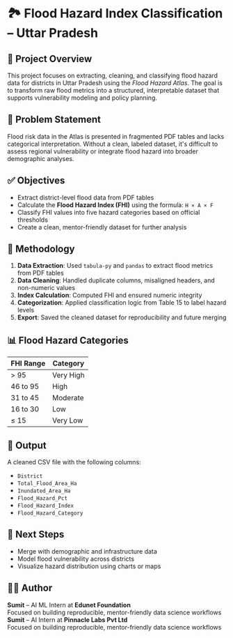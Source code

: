 # 🏞️ Flood Hazard Index Classification – Uttar Pradesh

## 📌 Project Overview

This project focuses on extracting, cleaning, and classifying flood hazard data for districts in Uttar Pradesh using the *Flood Hazard Atlas*. The goal is to transform raw flood metrics into a structured, interpretable dataset that supports vulnerability modeling and policy planning.

## 🎯 Problem Statement

Flood risk data in the Atlas is presented in fragmented PDF tables and lacks categorical interpretation. Without a clean, labeled dataset, it's difficult to assess regional vulnerability or integrate flood hazard into broader demographic analyses.

## ✅ Objectives

- Extract district-level flood data from PDF tables
- Calculate the **Flood Hazard Index (FHI)** using the formula: `H × A × F`
- Classify FHI values into five hazard categories based on official thresholds
- Create a clean, mentor-friendly dataset for further analysis

## 🧪 Methodology

1. **Data Extraction**: Used `tabula-py` and `pandas` to extract flood metrics from PDF tables
2. **Data Cleaning**: Handled duplicate columns, misaligned headers, and non-numeric values
3. **Index Calculation**: Computed FHI and ensured numeric integrity
4. **Categorization**: Applied classification logic from Table 15 to label hazard levels
5. **Export**: Saved the cleaned dataset for reproducibility and future merging

## 📊 Flood Hazard Categories

| FHI Range     | Category     |
|---------------|--------------|
| > 95          | Very High    |
| 46 to 95      | High         |
| 31 to 45      | Moderate     |
| 16 to 30      | Low          |
| ≤ 15          | Very Low     |

## 📁 Output

A cleaned CSV file with the following columns:
- `District`
- `Total_Flood_Area_Ha`
- `Inundated_Area_Ha`
- `Flood_Hazard_Pct`
- `Flood_Hazard_Index`
- `Flood_Hazard_Category`

## 🚀 Next Steps

- Merge with demographic and infrastructure data
- Model flood vulnerability across districts
- Visualize hazard distribution using charts or maps

## 👨‍💻 Author

**Sumit** – AI ML Intern at **Edunet Foundation**  
Focused on building reproducible, mentor-friendly data science workflows
**Sumit** – AI Intern at **Pinnacle Labs Pvt Ltd**  
Focused on building reproducible, mentor-friendly data science workflows
